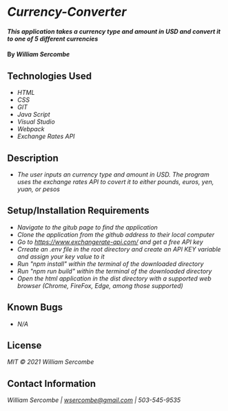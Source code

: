 # _Currency-Converter_

#### _This application takes a currency type and amount in USD and convert it to one of 5 different currencies_

#### By _**William Sercombe**_

## Technologies Used

* _HTML_
* _CSS_
* _GIT_
* _Java Script_
* _Visual Studio_
* _Webpack_
* _Exchange Rates API_

## Description

* _The user inputs an currency type and amount in USD. The program uses the exchange rates API to covert it to either pounds, euros, yen, yuan, or pesos_

## Setup/Installation Requirements

* _Navigate to the gitub page to find the application_
* _Clone the application from the github address to their local computer_
* _Go to https://www.exchangerate-api.com/ and get a free API key_
* _Crreate an .env file in the root directory and create an API KEY variable and assign your key value to it_
* _Run "npm install" within the terminal of the downloaded directory_
* _Run "npm run build" within the terminal of the downloaded directory_
* _Open the html application in the dist directory with a supported web browser (Chrome, FireFox, Edge, among those supported)_


## Known Bugs

* _N/A_

## License

_MIT © 2021 William Sercombe_

## Contact Information

_William Sercombe | wsercombe@gmail.com | 503-545-9535_